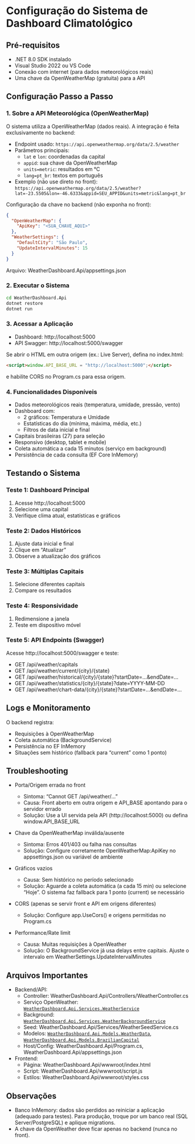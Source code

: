 # Configuração do Sistema de Dashboard Climatológico

## Pré-requisitos
- .NET 8.0 SDK instalado
- Visual Studio 2022 ou VS Code
- Conexão com internet (para dados meteorológicos reais)
- Uma chave da OpenWeatherMap (gratuita) para a API

## Configuração Passo a Passo

### 1. Sobre a API Meteorológica (OpenWeatherMap)
O sistema utiliza a OpenWeatherMap (dados reais). A integração é feita exclusivamente no backend:
- Endpoint usado: `https://api.openweathermap.org/data/2.5/weather`
- Parâmetros principais:
  - `lat` e `lon`: coordenadas da capital
  - `appid`: sua chave da OpenWeatherMap
  - `units=metric`: resultados em °C
  - `lang=pt_br`: textos em português
- Exemplo (não use direto no front):  
  `https://api.openweathermap.org/data/2.5/weather?lat=-23.5505&lon=-46.6333&appid=SEU_APPID&units=metric&lang=pt_br`

Configuração da chave no backend (não exponha no front):
```json
{
  "OpenWeatherMap": {
    "ApiKey": "<SUA_CHAVE_AQUI>"
  },
  "WeatherSettings": {
    "DefaultCity": "São Paulo",
    "UpdateIntervalMinutes": 15
  }
}
```
Arquivo: WeatherDashboard.Api/appsettings.json

### 2. Executar o Sistema
```bash
cd WeatherDashboard.Api
dotnet restore
dotnet run
```

### 3. Acessar a Aplicação
- Dashboard: http://localhost:5000
- API Swagger: http://localhost:5000/swagger

Se abrir o HTML em outra origem (ex.: Live Server), defina no index.html:
```html
<script>window.API_BASE_URL = "http://localhost:5000";</script>
```
e habilite CORS no Program.cs para essa origem.

### 4. Funcionalidades Disponíveis
- Dados meteorológicos reais (temperatura, umidade, pressão, vento)
- Dashboard com:
  - 2 gráficos: Temperatura e Umidade
  - Estatísticas do dia (mínima, máxima, média, etc.)
  - Filtros de data inicial e final
- Capitais brasileiras (27) para seleção
- Responsivo (desktop, tablet e mobile)
- Coleta automática a cada 15 minutos (serviço em background)
- Persistência de cada consulta (EF Core InMemory)

## Testando o Sistema

### Teste 1: Dashboard Principal
1) Acesse http://localhost:5000  
2) Selecione uma capital  
3) Verifique clima atual, estatísticas e gráficos

### Teste 2: Dados Históricos
1) Ajuste data inicial e final  
2) Clique em “Atualizar”  
3) Observe a atualização dos gráficos

### Teste 3: Múltiplas Capitais
1) Selecione diferentes capitais  
2) Compare os resultados

### Teste 4: Responsividade
1) Redimensione a janela  
2) Teste em dispositivo móvel

### Teste 5: API Endpoints (Swagger)
Acesse http://localhost:5000/swagger e teste:
- GET /api/weather/capitals
- GET /api/weather/current/{city}/{state}
- GET /api/weather/historical/{city}/{state}?startDate=...&endDate=...
- GET /api/weather/statistics/{city}/{state}?date=YYYY-MM-DD
- GET /api/weather/chart-data/{city}/{state}?startDate=...&endDate=...

## Logs e Monitoramento
O backend registra:
- Requisições à OpenWeatherMap
- Coleta automática (BackgroundService)
- Persistência no EF InMemory
- Situações sem histórico (fallback para “current” como 1 ponto)

## Troubleshooting

- Porta/Origem errada no front
  - Sintoma: “Cannot GET /api/weather/...”
  - Causa: Front aberto em outra origem e API_BASE apontando para o servidor errado
  - Solução: Use a UI servida pela API (http://localhost:5000) ou defina window.API_BASE_URL

- Chave da OpenWeatherMap inválida/ausente
  - Sintoma: Erros 401/403 ou falha nas consultas
  - Solução: Configure corretamente OpenWeatherMap:ApiKey no appsettings.json ou variável de ambiente

- Gráficos vazios
  - Causa: Sem histórico no período selecionado
  - Solução: Aguarde a coleta automática (a cada 15 min) ou selecione “Hoje”. O sistema faz fallback para 1 ponto (current) se necessário

- CORS (apenas se servir front e API em origens diferentes)
  - Solução: Configure app.UseCors() e origens permitidas no Program.cs

- Performance/Rate limit
  - Causa: Muitas requisições à OpenWeather
  - Solução: O BackgroundService já usa delays entre capitais. Ajuste o intervalo em WeatherSettings.UpdateIntervalMinutes

## Arquivos Importantes
- Backend/API:
  - Controller: WeatherDashboard.Api/Controllers/WeatherController.cs
  - Serviço OpenWeather: [`WeatherDashboard.Api.Services.WeatherService`](WeatherDashboard.Api/Services/WeatherService.cs)
  - Background: [`WeatherDashboard.Api.Services.WeatherBackgroundService`](WeatherDashboard.Api/Services/WeatherBackgroundService.cs)
  - Seed: WeatherDashboard.Api/Services/WeatherSeedService.cs
  - Modelos: [`WeatherDashboard.Api.Models.WeatherData`](WeatherDashboard.Api/Models/WeatherData.cs), [`WeatherDashboard.Api.Models.BrazilianCapital`](WeatherDashboard.Api/Models/BrazilianCapital.cs)
  - Host/Config: WeatherDashboard.Api/Program.cs, WeatherDashboard.Api/appsettings.json
- Frontend:
  - Página: WeatherDashboard.Api/wwwroot/index.html
  - Script: WeatherDashboard.Api/wwwroot/script.js
  - Estilos: WeatherDashboard.Api/wwwroot/styles.css

## Observações
- Banco InMemory: dados são perdidos ao reiniciar a aplicação (adequado para testes). Para produção, troque por um banco real (SQL Server/PostgreSQL) e aplique migrations.
- A chave da OpenWeather deve ficar apenas no backend (nunca no front).